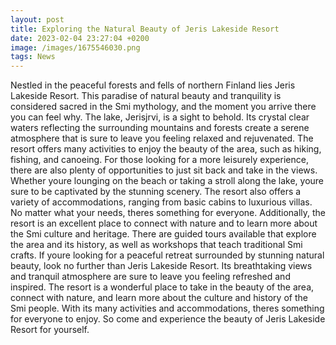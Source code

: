 ```yaml
--- 
layout: post 
title: Exploring the Natural Beauty of Jeris Lakeside Resort
date: 2023-02-04 23:27:04 +0200 
image: /images/1675546030.png
tags: News 
--- 
```


Nestled in the peaceful forests and fells of northern Finland lies Jeris Lakeside Resort. This paradise of natural beauty and tranquility is considered sacred in the Smi mythology, and the moment you arrive there you can feel why. The lake, Jerisjrvi, is a sight to behold. Its crystal clear waters reflecting the surrounding mountains and forests create a serene atmosphere that is sure to leave you feeling relaxed and rejuvenated. The resort offers many activities to enjoy the beauty of the area, such as hiking, fishing, and canoeing. For those looking for a more leisurely experience, there are also plenty of opportunities to just sit back and take in the views. Whether youre lounging on the beach or taking a stroll along the lake, youre sure to be captivated by the stunning scenery. The resort also offers a variety of accommodations, ranging from basic cabins to luxurious villas. No matter what your needs, theres something for everyone. Additionally, the resort is an excellent place to connect with nature and to learn more about the Smi culture and heritage. There are guided tours available that explore the area and its history, as well as workshops that teach traditional Smi crafts. If youre looking for a peaceful retreat surrounded by stunning natural beauty, look no further than Jeris Lakeside Resort. Its breathtaking views and tranquil atmosphere are sure to leave you feeling refreshed and inspired. The resort is a wonderful place to take in the beauty of the area, connect with nature, and learn more about the culture and history of the Smi people. With its many activities and accommodations, theres something for everyone to enjoy. So come and experience the beauty of Jeris Lakeside Resort for yourself. 
